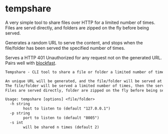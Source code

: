 tempshare
=====

A very simple tool to share files over HTTP for a limited number of times. Files are servd directly, and folders are zipped on the fly before being served.

Generates a random URL to serve the content, and stops when the file/folder has been served the specified number of times.

Serves a HTTP 401 Unauthorized for any request not on the generated URL. Pairs well with [blockfast](https://github.com/pldubouilh/blockfast).

```txt
Tempshare - CLI tool to share a file or folder a limited number of times

An unique URL will be generated, and the file/folder will be served at this path
The file/folder will be served a limited number of times, then the server will stop
Files are served directly, folder are zipped on the fly before being served

Usage: tempshare [options] <file/folder>
  -h string
        host to listen to (default "127.0.0.1")
  -p string
        port to listen to (default "8005")
  -s int
        will be shared n times (default 2)
```
